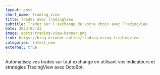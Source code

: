 ```yaml
---
layout: post
short_name: trading_view
title: Tradez avec TradingView
subtitle: Tradez sur l'exchange de votre choix avec TradingView 
date: 2023-03-23
image: posts/trading-view-banner.png
link: https://blog.octobot.online/trading-using-tradingview
categories: latest_new
external: true
---
```


Automatisez vos trades sur tout exchange en utilisant vos indicateurs et stratégies TradingView avec OctoBot.
